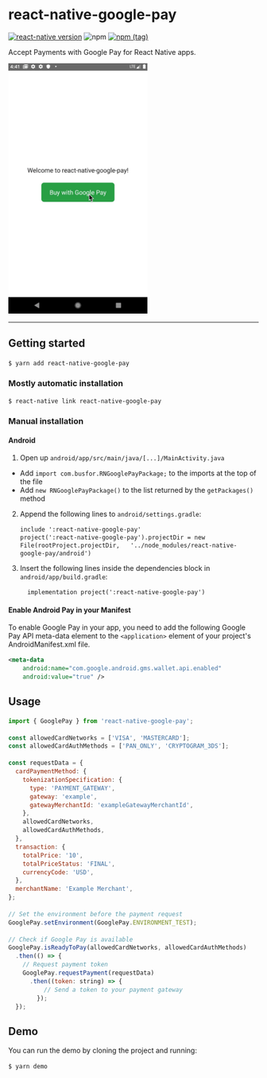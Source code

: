 
# react-native-google-pay
[![react-native version](https://img.shields.io/badge/react--native-0.41-0ba7d3.svg?style=flat-square)](https://github.com/facebook/react-native/releases/tag/v0.41.0)
![npm](https://img.shields.io/npm/dw/react-native-google-pay.svg?style=flat-square)
[![npm (tag)](https://img.shields.io/npm/v/react-native-google-pay/latest.svg?style=flat-square)](https://github.com/busfor/react-native-google-pay/tree/master)

Accept Payments with Google Pay for React Native apps.

<div>
<img width="280px" src="emulator.gif" />
</div>

---

## Getting started

`$ yarn add react-native-google-pay`

### Mostly automatic installation

`$ react-native link react-native-google-pay`

### Manual installation


#### Android

1. Open up `android/app/src/main/java/[...]/MainActivity.java`
  - Add `import com.busfor.RNGooglePayPackage;` to the imports at the top of the file
  - Add `new RNGooglePayPackage()` to the list returned by the `getPackages()` method
2. Append the following lines to `android/settings.gradle`:
  	```
  	include ':react-native-google-pay'
  	project(':react-native-google-pay').projectDir = new File(rootProject.projectDir, 	'../node_modules/react-native-google-pay/android')
  	```
3. Insert the following lines inside the dependencies block in `android/app/build.gradle`:
  	```
      implementation project(':react-native-google-pay')
  	```

#### Enable Android Pay in your Manifest

To enable Google Pay in your app, you need to add the following Google Pay API meta-data element to the `<application>` element of your project's AndroidManifest.xml file.

```xml
<meta-data
    android:name="com.google.android.gms.wallet.api.enabled"
    android:value="true" />
```

## Usage
```javascript
import { GooglePay } from 'react-native-google-pay';

const allowedCardNetworks = ['VISA', 'MASTERCARD'];
const allowedCardAuthMethods = ['PAN_ONLY', 'CRYPTOGRAM_3DS'];

const requestData = {
  cardPaymentMethod: {
    tokenizationSpecification: {
      type: 'PAYMENT_GATEWAY',
      gateway: 'example',
      gatewayMerchantId: 'exampleGatewayMerchantId',
    },
    allowedCardNetworks,
    allowedCardAuthMethods,
  },
  transaction: {
    totalPrice: '10',
    totalPriceStatus: 'FINAL',
    currencyCode: 'USD',
  },
  merchantName: 'Example Merchant',
};

// Set the environment before the payment request
GooglePay.setEnvironment(GooglePay.ENVIRONMENT_TEST);

// Check if Google Pay is available
GooglePay.isReadyToPay(allowedCardNetworks, allowedCardAuthMethods)
  .then(() => {
    // Request payment token
    GooglePay.requestPayment(requestData)
      .then((token: string) => {
	      // Send a token to your payment gateway
	    });
  });
```

## Demo
You can run the demo by cloning the project and running:

`$ yarn demo`